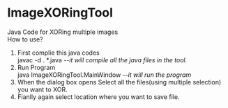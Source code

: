 # ImageXORingTool
Java Code for XORing multiple images<br/>
How to use?<br/>
1) First complie this java codes<br/>
    javac -d . \*.java   *--it will compile all the java files in the tool.*<br/>
2) Run Program<br/>
    java ImageXORingTool.MainWindow     *--it will run the program*<br/>
3) When the dialog box opens Select all the files(using multiple selection) you want to XOR.<br/>
4) Fianlly again select location where you want to save file.<br/>
